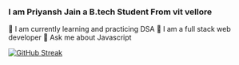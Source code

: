 ###  I am Priyansh Jain a B.tech Student From vit vellore

🔭 I am currently learning and practicing DSA
🔭 I am a full stack web developer
💬 Ask me about Javascript


[![GitHub Streak](https://github-readme-streak-stats.herokuapp.com/?priyanshJ23=DenverCoder1)](https://git.io/streak-stats)



<!--
**priyanshJ23/priyanshJ23** is a ✨ _special_ ✨ repository because its `README.md` (this file) appears on your GitHub profile.

Here are some ideas to get you started:

- 🔭 I’m currently working on ...
- 🌱 I’m currently learning ...
- 👯 I’m looking to collaborate on ...
- 🤔 I’m looking for help with ...
- 💬 Ask me about ...
- 📫 How to reach me: ...
- 😄 Pronouns: ...
- ⚡ Fun fact: ...
-->
